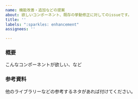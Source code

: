 ```yaml
---
name: 機能改善・追加などの提案
about: 欲しいコンポーネント、既存の挙動修正に対してのissueです。
title: ''
labels: ":sparkles: enhancement"
assignees: ''

---
```


### 概要
こんなコンポーネントが欲しい、など

### 参考資料
他のライブラリーなどの参考するネタがあれば付けてください。
